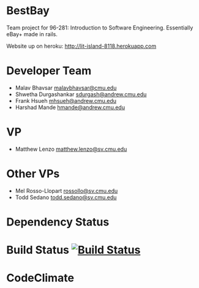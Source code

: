 BestBay
=======

Team project for 96-281: Introduction to Software Engineering. Essentially eBay+ made in rails.

Website up on heroku: http://lit-island-8118.herokuapp.com

Developer Team
==============

- Malav Bhavsar malavbhavsar@cmu.edu
- Shwetha Durgashankar sdurgash@andrew.cmu.edu
- Frank Hsueh mhsueh@andrew.cmu.edu
- Harshad Mande  hmande@andrew.cmu.edu

VP
==
- Matthew Lenzo matthew.lenzo@sv.cmu.edu

Other VPs
=========
- Mel Rosso-Llopart rossollo@sv.cmu.edu
- Todd Sedano todd.sedano@sv.cmu.edu

Dependency Status 
========
Build Status [![Build Status](http://build.sv.cmu.edu:3000/projects/Where_is_michael.png)](http://build.sv.cmu.edu:3000/projects/Where_is_michael)
========
CodeClimate 
========